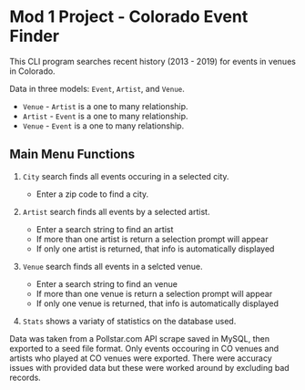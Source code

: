 # Mod 1 Project - Colorado Event Finder

This CLI program searches recent history (2013 - 2019) for events in venues in Colorado.

Data in three models: `Event`, `Artist`, and `Venue`.

- `Venue` - `Artist` is a one to many relationship.
- `Artist` - `Event` is a one to many relationship.
- `Venue` - `Event`  is a one to many relationship.

## Main Menu Functions

1. `City` search finds all events occuring in a selected city.
    - Enter a zip code to find a city.

1. `Artist` search finds all events by a selected artist.
    - Enter a search string to find an artist
    - If more than one artist is return a selection prompt will appear
    - If only one artist is returned, that info is automatically displayed
1. `Venue` search finds all events in a selcted venue.

    - Enter a search string to find an venue
    - If more than one venue is return a selection prompt will appear
    - If only one venue is returned, that info is automatically displayed

1. `Stats` shows a variaty of statistics on the database used.

Data was taken from a Pollstar.com API scrape saved in MySQL, then exported to a seed file format. Only events occouring in CO venues and artists who played at CO venues were exported.  There were accuracy issues with provided data but these were worked around by excluding bad records.

